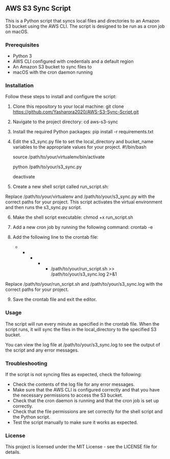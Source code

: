 ## AWS S3 Sync Script
This is a Python script that syncs local files and directories to an Amazon S3 bucket using the AWS CLI. The script is designed to be run as a cron job on macOS.

### Prerequisites

- Python 3
- AWS CLI configured with credentials and a default region
- An Amazon S3 bucket to sync files to
- macOS with the cron daemon running

### Installation
Follow these steps to install and configure the script:
1. Clone this repository to your local machine:
    git clone https://github.com/Yasharora2020/AWS-S3-Sync-Script.git

2. Navigate to the project directory:
    cd aws-s3-sync


3. Install the required Python packages:
    pip install -r requirements.txt


4. Edit the s3_sync.py file to set the local_directory and bucket_name variables to the appropriate values for your project.
    #!/bin/bash

    source /path/to/your/virtualenv/bin/activate

    python /path/to/your/s3_sync.py

    deactivate


5. Create a new shell script called run_script.sh:

Replace /path/to/your/virtualenv and /path/to/your/s3_sync.py with the correct paths for your project. This script activates the virtual environment and then runs the s3_sync.py script.

6. Make the shell script executable:
    chmod +x run_script.sh


7. Add a new cron job by running the following command:
    crontab -e


8. Add the following line to the crontab file:
    * * * * * /path/to/your/run_script.sh >> /path/to/your/s3_sync.log 2>&1

Replace /path/to/your/run_script.sh and /path/to/your/s3_sync.log with the correct paths for your project.

9. Save the crontab file and exit the editor.

### Usage
The script will run every minute as specified in the crontab file. When the script runs, it will sync the files in the local_directory to the specified S3 bucket.

You can view the log file at /path/to/your/s3_sync.log to see the output of the script and any error messages.

### Troubleshooting
If the script is not syncing files as expected, check the following:

- Check the contents of the log file for any error messages.
- Make sure that the AWS CLI is configured correctly and that you have the necessary permissions to access the S3 bucket.
- Check that the cron daemon is running and that the cron job is set up correctly.
- Check that the file permissions are set correctly for the shell script and the Python script.
- Test the script manually to make sure it works as expected.

### License
This project is licensed under the MIT License - see the LICENSE file for details.




